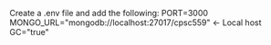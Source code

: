 Create a .env file and add the following:
PORT=3000
MONGO_URL="mongodb://localhost:27017/cpsc559" <- Local host
GC="true"
